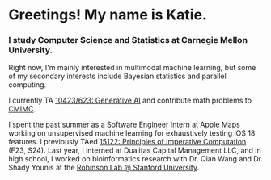 # Greetings! My name is Katie.

### I study Computer Science and Statistics at Carnegie Mellon University. 

Right now, I'm mainly interested in multimodal machine learning, but some of my secondary interests include Bayesian statistics and parallel computing. 

I currently TA [10423/623: Generative AI](https://www.cs.cmu.edu/~mgormley/courses/10423/) and contribute math problems to [CMIMC](https://cmimc.math.cmu.edu/). 

I spent the past summer as a Software Engineer Intern at Apple Maps working on unsupervised machine learning for exhaustively testing iOS 18 features. I previously TAed [15122: Principles of Imperative Computation](https://www.cs.cmu.edu/~15122/) (F23, S24). Last year, I interned at Dualitas Capital Management LLC, and in high school, I worked on bioinformatics research with Dr. Qian Wang and Dr. Shady Younis at the [Robinson Lab @ Stanford University](https://robinsonlab.stanford.edu/). 

